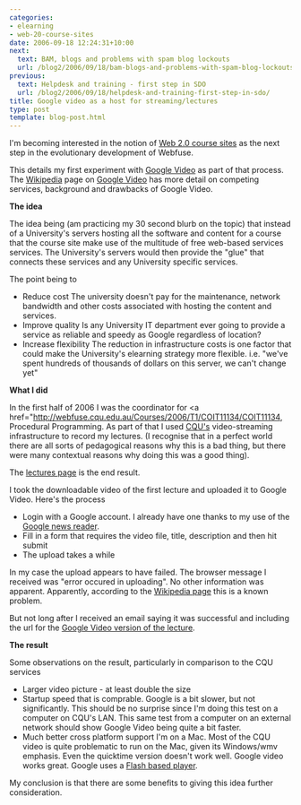 ```yaml
---
categories:
- elearning
- web-20-course-sites
date: 2006-09-18 12:24:31+10:00
next:
  text: BAM, blogs and problems with spam blog lockouts
  url: /blog2/2006/09/18/bam-blogs-and-problems-with-spam-blog-lockouts/
previous:
  text: Helpdesk and training - first step in SDO
  url: /blog2/2006/09/18/helpdesk-and-training-first-step-in-sdo/
title: Google video as a host for streaming/lectures
type: post
template: blog-post.html
---
```

I'm becoming interested in the notion of [Web 2.0 course sites](http://cq-pan.cqu.edu.au/david-jones/blog/?p=15) as the next step in the evolutionary development of Webfuse.

This details my first experiment with [Google Video](http://video.google.com) as part of that process. The [Wikipedia](http://en.wikipedia.org/) page on [Google Video](http://en.wikipedia.org/wiki/Google_Video) has more detail on competing services, background and drawbacks of Google Video.

**The idea**

The idea being (am practicing my 30 second blurb on the topic) that instead of a University's servers hosting all the software and content for a course that the course site make use of the multitude of free web-based services services. The University's servers would then provide the "glue" that connects these services and any University specific services.

The point being to

- Reduce cost The university doesn't pay for the maintenance, network bandwidth and other costs associated with hosting the content and services.
- Improve quality Is any University IT department ever going to provide a service as reliable and speedy as Google regardless of location?
- Increase flexibility The reduction in infrastructure costs is one factor that could make the University's elearning strategy more flexible. i.e. "we've spent hundreds of thousands of dollars on this server, we can't change yet"

**What I did**

In the first half of 2006 I was the coordinator for <a href="http://webfuse.cqu.edu.au/Courses/2006/T1/COIT11134/COIT11134, Procedural Programming. As part of that I used [CQU's](http://www.cqu.edu.au/) video-streaming infrastructure to record my lectures. (I recognise that in a perfect world there are all sorts of pedagogical reasons why this is a bad thing, but there were many contextual reasons why doing this was a good thing).

The [lectures page](http://webfuse.cqu.edu.au/Courses/2006/T1/COIT11134/Resources/Lectures/) is the end result.

I took the downloadable video of the first lecture and uploaded it to Google Video. Here's the process

- Login with a Google account. I already have one thanks to my use of the [Google news reader](http://reader.google.com/).
- Fill in a form that requires the video file, title, description and then hit submit
- The upload takes a while

In my case the upload appears to have failed. The browser message I received was "error occured in uploading". No other information was apparent. Apparently, according to the [Wikipedia page](http://en.wikipedia.org/wiki/Google_Video) this is a known problem.

But not long after I received an email saying it was successful and including the url for the [Google Video version of the lecture](http://video.google.com/videoplay?docid=7886702771787666570).

**The result**

Some observations on the result, particularly in comparison to the CQU services

- Larger video picture - at least double the size
- Startup speed that is comprable. Google is a bit slower, but not significantly. This should be no surprise since I'm doing this test on a computer on CQU's LAN. This same test from a computer on an external network should show Google Video being quite a bit faster.
- Much better cross platform support I'm on a Mac. Most of the CQU video is quite problematic to run on the Mac, given its Windows/wmv emphasis. Even the quicktime version doesn't work well. Google video works great. Google uses a [Flash based player](http://video.google.com/support/bin/answer.py?answer=27998&topic=8696).

My conclusion is that there are some benefits to giving this idea further consideration.